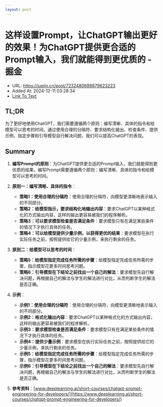 ```yaml
---
layout: post
---
```

# 这样设置Prompt，让ChatGPT输出更好的效果！为ChatGPT提供更合适的Prompt输入，我们就能得到更优质的 - 掘金
- URL: https://juejin.cn/post/7232480698879623223
- Added At: 2024-12-11 03:28:34
- [Link To Text](2024-12-11-这样设置prompt，让chatgpt输出更好的效果！为chatgpt提供更合适的prompt输入，我们就能得到更优质的---掘金_raw.md)

## TL;DR
为了更好地使用ChatGPT，我们需要遵循两个原则：编写清晰、具体的指令和给模型可以思考的时间。通过使用合理的分隔符、要求结构化输出、检查条件、提供示例、指定步骤和引导模型自行解决问题，我们可以提高ChatGPT的表现。

## Summary
1. **编写Prompt的原则**：为ChatGPT提供更合适的Prompt输入，我们就能得到更优质的结果。编写Prompt需要遵循两个原则：编写清晰、具体的指令和给模型可以思考的时间。

2. **原则一：编写清晰、具体的指令**：
   - **策略1：使用合理的分隔符**：使用合理的分隔符，向模型更清晰地表示输入的不同部分。
   - **策略2：给模型指示，要求结构化地输出内容**：要求ChatGPT以某种格式化的方式输出内容，这样的输出更容易被我们的程序解析。
   - **策略3：可以要求模型检查是否满足条件**：要求模型只有在满足某些条件的情况下才执行具体的任务。
   - **策略4：可以给模型提供少量示例，以获得更优的结果**：要求模型在执行实际任务之前，按照提供给它的少量示例，来执行剩余的任务。

3. **原则二：给模型可以思考的时间**：
   - **策略5：给模型指定完成任务所需的步骤**：给模型指定完成任务所需的步骤，指示模型花更多时间思考问题。
   - **策略6：引导模型在下结论之前找出一个自己的解法**：要求模型先自行解决问题，再根据自己的解法与学生的解法进行对比，从而判断学生的解法是否正确。

4. **示例**：
   - **示例1：使用合理的分隔符**：使用合理的分隔符，向模型更清晰地表示输入的不同部分。
   - **示例2：格式化输出内容**：要求ChatGPT以某种格式化的方式输出内容，这样的输出更容易被我们的程序解析。
   - **示例3：要求模型检查是否满足条件**：要求模型只有在满足某些条件的情况下才执行具体的任务。
   - **示例4：提供少量示例**：要求模型在执行实际任务之前，按照提供给它的少量示例，来执行剩余的任务。
   - **示例5：给模型指定完成任务所需的步骤**：给模型指定完成任务所需的步骤，指示模型花更多时间思考问题。
   - **示例6：引导模型在下结论之前找出一个自己的解法**：要求模型先自行解决问题，再根据自己的解法与学生的解法进行对比，从而判断学生的解法是否正确。

5. **参考资料**：[www.deeplearning.ai/short-courses/chatgpt-prompt-engineering-for-developers/](https://www.deeplearning.ai/short-courses/chatgpt-prompt-engineering-for-developers/)
